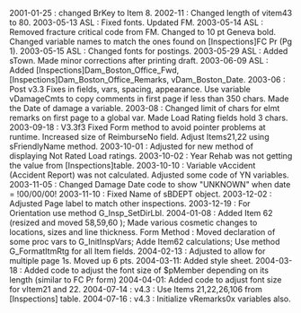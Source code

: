 2001-01-25 : changed BrKey to Item 8.2002-11 : Changed length of vitem43 to 80.2003-05-13 ASL : Fixed fonts. Updated FM.2003-05-14 ASL : Removed fracture critical code from FM. Changed to 10 pt Geneva bold. Changed variable names to match the ones found on [Inspections]FC Pr (Pg 1).2003-05-15 ASL : Changed fonts for postings.2003-05-29 ASL : Added sTown. Made minor corrections after printing draft.2003-06-09 ASL : Added [Inspections]Dam_Boston_Office_Fwd, [Inspections]Dam_Boston_Office_Remarks, vDam_Boston_Date.2003-06 : Post v3.3 Fixes in fields, vars, spacing, appearance. Use variable vDamageCmts to copy comments in first page if less than 350 chars. Made the Date of damage a variable.2003-08 : Changed limit of chars for elmt remarks on first page to a global var. Made Load Rating fields hold 3 chars.2003-09-18 : V3.3f3 Fixed Form method to avoid pointer problems at runtime. Increased size of ReimburseNo field. Adjust Items21,22 using sFriendlyName method.2003-10-01 : Adjusted for new method of displaying Not Rated Load ratings.2003-10-02 : Year Rehab was not getting the value from [Inspections]table.2003-10-10 : Variable vAccident (Accident Report) was not calculated. Adjusted some code of YN variables.2003-11-05 : Changed Damage Date code to show "UNKNOWN" when date = !00/00/00!2003-11-10 : Fixed Name of sBDEPT object.2003-12-02 : Adjusted Page label to match other inspections.2003-12-19 : For Orientation use method G_Insp_SetDirLbl.2004-01-08 : Added Item 62 (resized and moved 58,59,60 ); Made various cosmetic changes to locations, sizes and line thickness. Form Method : Moved declaration of some proc vars to G_InitInspVars; Adde Item62 calculations; Use method G_FormatItmRtg for all Item fields.2004-02-13 : Adjusted to allow for multiple page 1s. Moved up 6 pts.2004-03-11: Added style sheet.2004-03-18 : Added code to adjust the font size of $pMember depending on its length (similar to FC Pr form)2004-04-01: Added code to adjust font size for vItem21 and 22.2004-07-14 : v4.3 : Use Items 21,22,26,106 from [Inspections] table.2004-07-16 : v4.3 : Initialize vRemarks0x variables also.